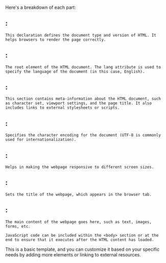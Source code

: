 Here's a breakdown of each part:

## <!DOCTYPE html>: 
	This declaration defines the document type and version of HTML. It helps browsers to render the page correctly.

## <html lang="en">: 
	The root element of the HTML document. The lang attribute is used to specify the language of the document (in this case, English).

## <head>: 
	This section contains meta-information about the HTML document, such as character set, viewport settings, and the page title. It also includes links to external stylesheets or scripts.

## <meta charset="UTF-8">: 
	Specifies the character encoding for the document (UTF-8 is commonly used for internationalization).

## <meta name="viewport" content="width=device-width, initial-scale=1.0">: 
	Helps in making the webpage responsive to different screen sizes.

## <title>Your Page Title</title>: 
	Sets the title of the webpage, which appears in the browser tab.

## <body>: 
	The main content of the webpage goes here, such as text, images, forms, etc.

    JavaScript code can be included within the <body> section or at the end to ensure that it executes after the HTML content has loaded.

This is a basic template, and you can customize it based on your specific needs by adding more elements or linking to external resources.